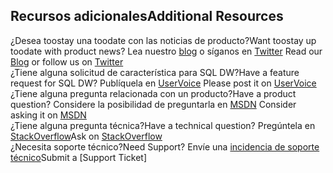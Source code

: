 ## <a name="additional-resources"></a><span data-ttu-id="e4ac7-101">Recursos adicionales</span><span class="sxs-lookup"><span data-stu-id="e4ac7-101">Additional Resources</span></span>

<span data-ttu-id="e4ac7-102">¿Desea toostay una toodate con las noticias de producto?</span><span class="sxs-lookup"><span data-stu-id="e4ac7-102">Want toostay up toodate with product news?</span></span> <span data-ttu-id="e4ac7-103">Lea nuestro [blog] o síganos en [Twitter] </span><span class="sxs-lookup"><span data-stu-id="e4ac7-103">Read our [Blog] or follow us on [Twitter] </span></span></br>
<span data-ttu-id="e4ac7-104">¿Tiene alguna solicitud de característica para SQL DW?</span><span class="sxs-lookup"><span data-stu-id="e4ac7-104">Have a feature request for SQL DW?</span></span> <span data-ttu-id="e4ac7-105">Publíquela en [UserVoice] </span><span class="sxs-lookup"><span data-stu-id="e4ac7-105">Please post it on [UserVoice] </span></span></br>
<span data-ttu-id="e4ac7-106">¿Tiene alguna pregunta relacionada con un producto?</span><span class="sxs-lookup"><span data-stu-id="e4ac7-106">Have a product question?</span></span> <span data-ttu-id="e4ac7-107">Considere la posibilidad de preguntarla en [MSDN] </span><span class="sxs-lookup"><span data-stu-id="e4ac7-107">Consider asking it on [MSDN] </span></span></br>
<span data-ttu-id="e4ac7-108">¿Tiene alguna pregunta técnica?</span><span class="sxs-lookup"><span data-stu-id="e4ac7-108">Have a technical question?</span></span> <span data-ttu-id="e4ac7-109">Pregúntela en [StackOverflow]</span><span class="sxs-lookup"><span data-stu-id="e4ac7-109">Ask on [StackOverflow]</span></span></br>
<span data-ttu-id="e4ac7-110">¿Necesita soporte técnico?</span><span class="sxs-lookup"><span data-stu-id="e4ac7-110">Need Support?</span></span> <span data-ttu-id="e4ac7-111">Envíe una [incidencia de soporte técnico]</span><span class="sxs-lookup"><span data-stu-id="e4ac7-111">Submit a [Support Ticket]</span></span></br>

[blog]: https://azure.microsoft.com/blog/tag/azure-sql-data-warehouse/
[Twitter]: https://twitter.com/AzureSQLDW
[UserVoice]: https://feedback.azure.com/forums/307516-sql-data-warehouse
[MSDN]: https://social.msdn.microsoft.com/Forums/azure/en-US/home?forum=AzureSQLDataWarehouse
[StackOverflow]: http://stackoverflow.com/questions/tagged/azure-sqldw
[incidencia de soporte técnico]: ../articles/sql-data-warehouse/sql-data-warehouse-get-started-create-support-ticket.md



